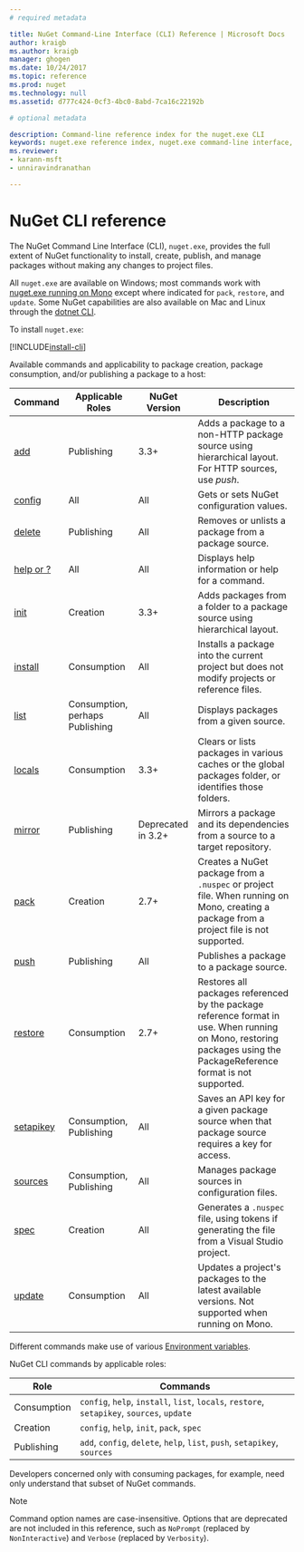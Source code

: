 ```yaml
---
# required metadata

title: NuGet Command-Line Interface (CLI) Reference | Microsoft Docs
author: kraigb
ms.author: kraigb
manager: ghogen
ms.date: 10/24/2017
ms.topic: reference
ms.prod: nuget
ms.technology: null
ms.assetid: d777c424-0cf3-4bc0-8abd-7ca16c22192b

# optional metadata

description: Command-line reference index for the nuget.exe CLI
keywords: nuget.exe reference index, nuget.exe command-line interface, nuget.exe CLI, nuget command
ms.reviewer:
- karann-msft
- unniravindranathan

---
```


# NuGet CLI reference

The NuGet Command Line Interface (CLI), `nuget.exe`, provides the full extent of NuGet functionality to install, create, publish, and manage packages without making any changes to project files.  

All `nuget.exe` are available on Windows; most commands work with [nuget.exe running on Mono](../guides/install-nuget.md#mac-osx-and-linux) except where indicated for `pack`, `restore`, and `update`. Some NuGet capabilities are also available on Mac and Linux through the [dotnet CLI](dotnet-Commands.md). 

To install `nuget.exe`:

[!INCLUDE[install-cli](../includes/install-cli.md)]

Available commands and applicability to package creation, package consumption, and/or publishing a package to a host: 

| Command | Applicable Roles | NuGet Version | Description | 
| --- | --- | --- | --- |
| [add](#cli-ref-add.md) | Publishing | 3.3+ | Adds a package to a non-HTTP package source using hierarchical layout. For HTTP sources, use *push*. |
| [config](#cli-ref-config.md) | All | All | Gets or sets NuGet configuration values. |
| [delete](#cli-ref-delete.md) | Publishing | All | Removes or unlists a package from a package source. |
| [help or ?](#cli-ref-help.md) | All | All | Displays help information or help for a command. |
| [init](#cli-ref-init.md) | Creation | 3.3+ | Adds packages from a folder to a package source using hierarchical layout. |
| [install](#cli-ref-install.md) | Consumption | All | Installs a package into the current project but does not modify projects or reference files. |
| [list](#cli-ref-list.md) | Consumption, perhaps Publishing | All | Displays packages from a given source. |
| [locals](#cli-ref-locals.md) | Consumption | 3.3+ | Clears or lists packages in various caches or the global packages folder, or identifies those folders. |
| [mirror](#cli-ref-mirror.md) | Publishing | Deprecated in 3.2+ | Mirrors a package and its dependencies from a source to a target repository. |
| [pack](#cli-ref-pack.md) | Creation | 2.7+ | Creates a NuGet package from a `.nuspec` or project file. When running on Mono, creating a package from a project file is not supported. |
| [push](#cli-ref-push.md) | Publishing | All | Publishes a package to a package source. |
| [restore](#cli-ref-restore.md) | Consumption | 2.7+ | Restores all packages referenced by the package reference format in use. When running on Mono, restoring packages using the PackageReference format is not supported. | 
| [setapikey](#cli-ref-setapikey.md) | Consumption, Publishing | All | Saves an API key for a given package source when that package source requires a key for access. |
| [sources](#cli-ref-sources.md) | Consumption, Publishing | All | Manages package sources in configuration files. |
| [spec](#cli-ref-spec.md) | Creation | All | Generates a `.nuspec` file, using tokens if generating the file from a Visual Studio project. |
| [update](#cli-ref-update.md) | Consumption | All | Updates a project's packages to the latest available versions. Not supported when running on Mono. |

Different commands make use of various [Environment variables](cli-ref-environment-variables.md).

NuGet CLI commands by applicable roles:

| Role | Commands |
| --- | --- |
| Consumption | `config`, `help`, `install`, `list`, `locals`, `restore`, `setapikey`, `sources`, `update` | 
| Creation | `config`, `help`, `init`, `pack`, `spec` |
| Publishing | `add`, `config`, `delete`, `help`, `list`, `push`, `setapikey`, `sources` |

Developers concerned only with consuming packages, for example, need only understand that subset of NuGet commands.

> [!Note]
> Command option names are case-insensitive. Options that are deprecated are not included in this reference, such as `NoPrompt` (replaced by `NonInteractive`) and `Verbose` (replaced by `Verbosity`).

